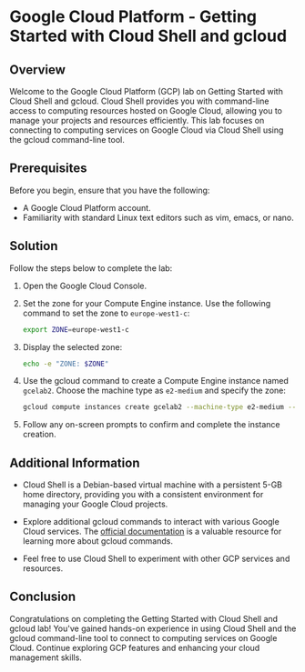 # Google Cloud Platform - Getting Started with Cloud Shell and gcloud

## Overview

Welcome to the Google Cloud Platform (GCP) lab on Getting Started with Cloud Shell and gcloud. Cloud Shell provides you with command-line access to computing resources hosted on Google Cloud, allowing you to manage your projects and resources efficiently. This lab focuses on connecting to computing services on Google Cloud via Cloud Shell using the gcloud command-line tool.

## Prerequisites

Before you begin, ensure that you have the following:

- A Google Cloud Platform account.
- Familiarity with standard Linux text editors such as vim, emacs, or nano.

## Solution

Follow the steps below to complete the lab:

1. Open the Google Cloud Console.

2. Set the zone for your Compute Engine instance. Use the following command to set the zone to `europe-west1-c`:

    ```bash
    export ZONE=europe-west1-c
    ```

3. Display the selected zone:

    ```bash
    echo -e "ZONE: $ZONE"
    ```

4. Use the gcloud command to create a Compute Engine instance named `gcelab2`. Choose the machine type as `e2-medium` and specify the zone:

    ```bash
    gcloud compute instances create gcelab2 --machine-type e2-medium --zone $ZONE
    ```

5. Follow any on-screen prompts to confirm and complete the instance creation.

## Additional Information

- Cloud Shell is a Debian-based virtual machine with a persistent 5-GB home directory, providing you with a consistent environment for managing your Google Cloud projects.

- Explore additional gcloud commands to interact with various Google Cloud services. The [official documentation](https://cloud.google.com/sdk/gcloud) is a valuable resource for learning more about gcloud commands.

- Feel free to use Cloud Shell to experiment with other GCP services and resources.

## Conclusion

Congratulations on completing the Getting Started with Cloud Shell and gcloud lab! You've gained hands-on experience in using Cloud Shell and the gcloud command-line tool to connect to computing services on Google Cloud. Continue exploring GCP features and enhancing your cloud management skills.